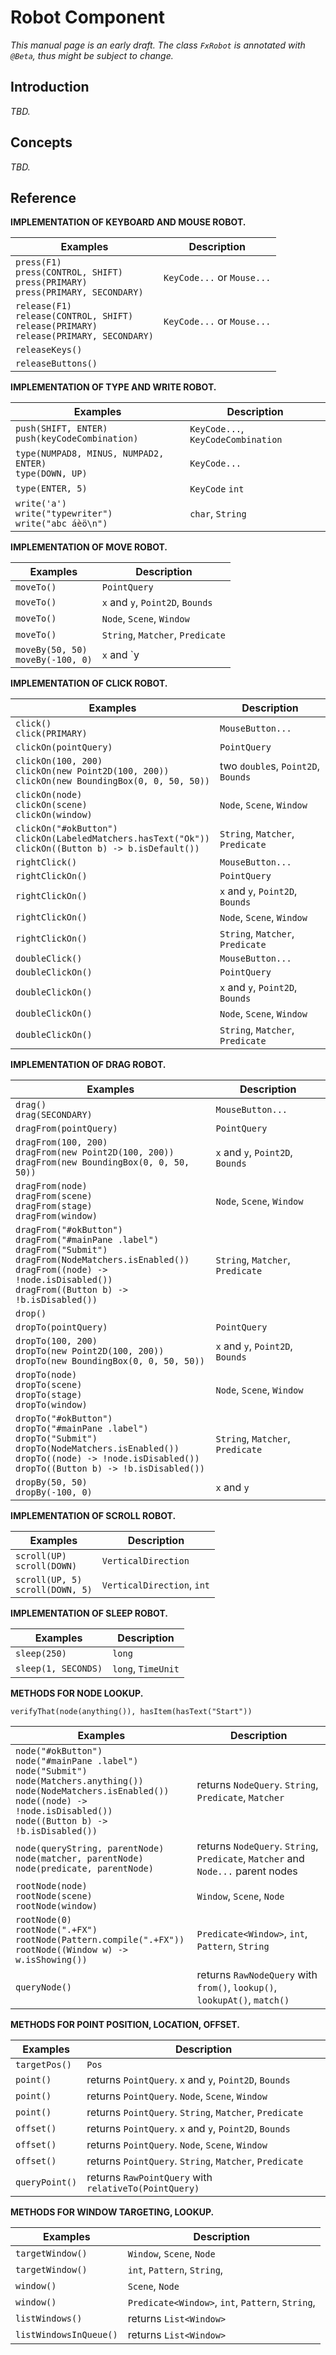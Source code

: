 # Robot Component

_This manual page is an early draft. The class `FxRobot` is annotated with `@Beta`, thus might be subject to change._


## Introduction

*TBD.*


## Concepts

*TBD.*


## Reference

**IMPLEMENTATION OF KEYBOARD AND MOUSE ROBOT.**

| Examples                                                                                          | Description                |
|---------------------------------------------------------------------------------------------------|----------------------------|
| `press(F1)`<br>`press(CONTROL, SHIFT)`<br>`press(PRIMARY)`<br>`press(PRIMARY, SECONDARY)`         | `KeyCode...` or `Mouse...` |
| `release(F1)`<br>`release(CONTROL, SHIFT)`<br>`release(PRIMARY)`<br>`release(PRIMARY, SECONDARY)` | `KeyCode...` or `Mouse...` |
| `releaseKeys()`                                                                                   |                            |
| `releaseButtons()`                                                                                |                            |

**IMPLEMENTATION OF TYPE AND WRITE ROBOT.**

| Examples                                                      | Description                        |
|---------------------------------------------------------------|------------------------------------|
| `push(SHIFT, ENTER)`<br>`push(keyCodeCombination)`            | `KeyCode...`, `KeyCodeCombination` |
| `type(NUMPAD8, MINUS, NUMPAD2, ENTER)`<br>`type(DOWN, UP)`    | `KeyCode...`                       |
| `type(ENTER, 5)`                                              | `KeyCode` `int`                    |
| `write('a')`<br>`write("typewriter")`<br>`write("abc áèö\n")` | `char`, `String`                   |

**IMPLEMENTATION OF MOVE ROBOT.**

| Examples                              | Description                      |
|---------------------------------------|----------------------------------|
| `moveTo()`                            | `PointQuery`                     |
| `moveTo()`                            | `x` and `y`, `Point2D`, `Bounds` |
| `moveTo()`                            | `Node`, `Scene`, `Window`        |
| `moveTo()`                            | `String`, `Matcher`, `Predicate` |
| `moveBy(50, 50)`<br>`moveBy(-100, 0)` | `x` and `y                       |

**IMPLEMENTATION OF CLICK ROBOT.**

| Examples                                                                                                     | Description                        |
|--------------------------------------------------------------------------------------------------------------|------------------------------------|
| `click()`<br>`click(PRIMARY)`                                                                                | `MouseButton...`                   |
| `clickOn(pointQuery)`                                                                                        | `PointQuery`                       |
| `clickOn(100, 200)`<br>`clickOn(new Point2D(100, 200))`<br>`clickOn(new BoundingBox(0, 0, 50, 50))`          | two `double`s, `Point2D`, `Bounds` |
| `clickOn(node)`<br>`clickOn(scene)`<br>`clickOn(window)`                                                     | `Node`, `Scene`, `Window`          |
| `clickOn("#okButton")`<br>`clickOn(LabeledMatchers.hasText("Ok"))`<br>`clickOn((Button b) -> b.isDefault())` | `String`, `Matcher`, `Predicate`   |
| `rightClick()`                                                                                               | `MouseButton...`                   |
| `rightClickOn()`                                                                                             | `PointQuery`                       |
| `rightClickOn()`                                                                                             | `x` and `y`, `Point2D`, `Bounds`   |
| `rightClickOn()`                                                                                             | `Node`, `Scene`, `Window`          |
| `rightClickOn()`                                                                                             | `String`, `Matcher`, `Predicate`   |
| `doubleClick()`                                                                                              | `MouseButton...`                   |
| `doubleClickOn()`                                                                                            | `PointQuery`                       |
| `doubleClickOn()`                                                                                            | `x` and `y`, `Point2D`, `Bounds`   |
| `doubleClickOn()`                                                                                            | `Node`, `Scene`, `Window`          |
| `doubleClickOn()`                                                                                            | `String`, `Matcher`, `Predicate`   |

**IMPLEMENTATION OF DRAG ROBOT.**

| Examples                                                                                                                                                                                                           | Description                      |
|--------------------------------------------------------------------------------------------------------------------------------------------------------------------------------------------------------------------|----------------------------------|
| `drag()`<br>`drag(SECONDARY)`                                                                                                                                                                                      | `MouseButton...`                 |
| `dragFrom(pointQuery)`                                                                                                                                                                                             | `PointQuery`                     |
| `dragFrom(100, 200)`<br>`dragFrom(new Point2D(100, 200))`<br>`dragFrom(new BoundingBox(0, 0, 50, 50))`                                                                                                             | `x` and `y`, `Point2D`, `Bounds` |
| `dragFrom(node)`<br>`dragFrom(scene)`<br>`dragFrom(stage)`<br>`dragFrom(window)`                                                                                                                                   | `Node`, `Scene`, `Window`        |
| `dragFrom("#okButton")`<br>`dragFrom("#mainPane .label")`<br>`dragFrom("Submit")`<br>`dragFrom(NodeMatchers.isEnabled())`<br>`dragFrom((node) -> !node.isDisabled())`<br>`dragFrom((Button b) -> !b.isDisabled())` | `String`, `Matcher`, `Predicate` |
| `drop()`                                                                                                                                                                                                           |                                  |
| `dropTo(pointQuery)`                                                                                                                                                                                               | `PointQuery`                     |
| `dropTo(100, 200)`<br>`dropTo(new Point2D(100, 200))`<br>`dropTo(new BoundingBox(0, 0, 50, 50))`                                                                                                                   | `x` and `y`, `Point2D`, `Bounds` |
| `dropTo(node)`<br>`dropTo(scene)`<br>`dropTo(stage)`<br>`dropTo(window)`                                                                                                                                           | `Node`, `Scene`, `Window`        |
| `dropTo("#okButton")`<br>`dropTo("#mainPane .label")`<br>`dropTo("Submit")`<br>`dropTo(NodeMatchers.isEnabled())`<br>`dropTo((node) -> !node.isDisabled())`<br>`dropTo((Button b) -> !b.isDisabled())`             | `String`, `Matcher`, `Predicate` |
| `dropBy(50, 50)`<br>`dropBy(-100, 0)`                                                                                                                                                                              | `x` and `y`                      |

**IMPLEMENTATION OF SCROLL ROBOT.**

| Examples                             | Description                |
|--------------------------------------|----------------------------|
| `scroll(UP)`<br>`scroll(DOWN)`       | `VerticalDirection`        |
| `scroll(UP, 5)`<br>`scroll(DOWN, 5)` | `VerticalDirection`, `int` |

**IMPLEMENTATION OF SLEEP ROBOT.**

| Examples            | Description        |
|---------------------|--------------------|
| `sleep(250)`        | `long`             |
| `sleep(1, SECONDS)` | `long`, `TimeUnit` |

**METHODS FOR NODE LOOKUP.**

`verifyThat(node(anything()), hasItem(hasText("Start"))`

| Examples                                                                                                                                                                                                                  | Description                                                                      |
|---------------------------------------------------------------------------------------------------------------------------------------------------------------------------------------------------------------------------|----------------------------------------------------------------------------------|
| `node("#okButton")`<br>`node("#mainPane .label")`<br>`node("Submit")`<br>`node(Matchers.anything())`<br>`node(NodeMatchers.isEnabled())`<br>`node((node) -> !node.isDisabled())`<br>`node((Button b) -> !b.isDisabled())` | returns `NodeQuery`. `String`, `Predicate`, `Matcher`                            |
| `node(queryString, parentNode)`<br>`node(matcher, parentNode)`<br>`node(predicate, parentNode)`                                                                                                                           | returns `NodeQuery`. `String`, `Predicate`, `Matcher` and `Node...` parent nodes |
| `rootNode(node)`<br>`rootNode(scene)`<br>`rootNode(window)`                                                                                                                                                               | `Window`, `Scene`, `Node`                                                        |
| `rootNode(0)`<br>`rootNode(".+FX")`<br>`rootNode(Pattern.compile(".+FX"))`<br>`rootNode((Window w) -> w.isShowing())`                                                                                                     | `Predicate<Window>`, `int`, `Pattern`, `String`                                  |
| `queryNode()`                                                                                                                                                                                                             | returns `RawNodeQuery` with `from()`, `lookup()`, `lookupAt()`, `match()`        |

**METHODS FOR POINT POSITION, LOCATION, OFFSET.**

| Examples       | Description                                            |
|----------------|--------------------------------------------------------|
| `targetPos()`  | `Pos`                                                  |
| `point()`      | returns `PointQuery`. `x` and `y`, `Point2D`, `Bounds` |
| `point()`      | returns `PointQuery`. `Node`, `Scene`, `Window`        |
| `point()`      | returns `PointQuery`. `String`, `Matcher`, `Predicate` |
| `offset()`     | returns `PointQuery`. `x` and `y`, `Point2D`, `Bounds` |
| `offset()`     | returns `PointQuery`. `Node`, `Scene`, `Window`        |
| `offset()`     | returns `PointQuery`. `String`, `Matcher`, `Predicate` |
| `queryPoint()` | returns `RawPointQuery` with `relativeTo(PointQuery)`  |

**METHODS FOR WINDOW TARGETING, LOOKUP.**

| Examples               | Description                                      |
|------------------------|--------------------------------------------------|
| `targetWindow()`       | `Window`, `Scene`, `Node`                        |
| `targetWindow()`       | `int`, `Pattern`, `String`,                      |
| `window()`             | `Scene`, `Node`                                  |
| `window()`             | `Predicate<Window>`, `int`, `Pattern`, `String`, |
| `listWindows()`        | returns `List<Window>`                           |
| `listWindowsInQueue()` | returns `List<Window>`                           |
